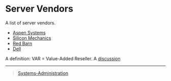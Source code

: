 

Server Vendors
==============

A list of server vendors.

-   [Aspen Systems](https://www.aspsys.com/)
-   [Silicon Mechanics](http://www.siliconmechanics.com/)
-   [Red Barn](http://redbarnhpc.redbarncomputers.com/)
-   [Dell](http://www.dell.com/en-us/)

A definition: VAR = Value-Added Reseller. A [discussion](https://www.reddit.com/r/sysadmin/comments/468yrz/the_value_of_a_var/)

* * * * *

> [Systems-Administration](../Systems-Administration)
